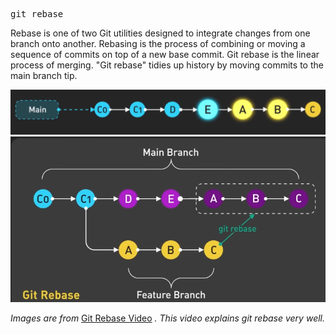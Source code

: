 <pre>git rebase <base> </pre>
Rebase is one of two Git utilities designed to integrate changes from one branch onto another. 
Rebasing is the process of combining or moving a sequence of commits on top of a new base commit. 
Git rebase is the linear process of merging.
"Git rebase" tidies up history by moving commits to the main branch tip.

![Virtualization of rebase](rebase.png)
![Virtualization of rebase](rebase2.png)

*Images are from*
[Git Rebase Video](https://youtu.be/0chZFIZLR_0?si=iWQd9clJ0VDIyW4o)
*. This video explains git rebase very well.*

